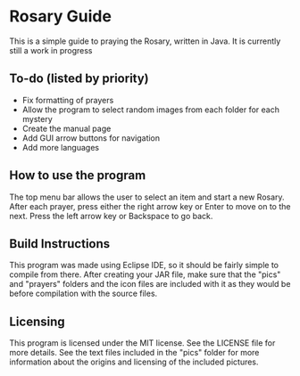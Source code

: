 # Rosary Guide
This is a simple guide to praying the Rosary, written in Java. It is currently still a work in progress

## To-do (listed by priority)
* Fix formatting of prayers
* Allow the program to select random images from each folder for each mystery
* Create the manual page
* Add GUI arrow buttons for navigation
* Add more languages

## How to use the program
The top menu bar allows the user to select an item and start a new Rosary. After each prayer, press either the right arrow key or Enter to move on to the next. Press the  left arrow key or Backspace to go back.

## Build Instructions
This program was made using Eclipse IDE, so it should be fairly simple to compile from there. After creating your JAR file, make sure that the "pics" and "prayers" folders and the icon files are included with it as they would be before compilation with the source files.

## Licensing
This program is licensed under the MIT license. See the LICENSE file for more details. See the text files included in the "pics" folder for more information about the origins and licensing of the included pictures.

